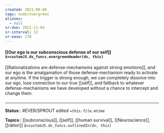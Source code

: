 ```yaml
---
created: 2021-08-08
tags: node/evergreen
aliases:
  - null
sr-due: 2021-11-04
sr-interval: 12
sr-ease: 270
---
```


#### [[Our ego is our subconscious defense of our self]] `$=customJS.dv_funcs.evergreenHeader(dv, this)`

[[Rationalizations are defense-mechanisms against strong emotions]], and our ego is the amalgamation of those defense-mechanism ready to activate at anytime. If the trigger is strong enough, we can completely dissolve into our ego, lose connection to our true [[self]], and fallback to whatever defense-mechanisms we have developed without a chance to intercept and change them.

### <hr class="footnote"/>

**Status**:: #EVER/SPROUT 
*edited `=this.file.mtime`*

**Topics**:: [[subconscious]], [[self]], [[human survival]], [[Neuroscience]], [[ration]]
*`$=customJS.dv_funcs.outlinedIn(dv, this)`*

